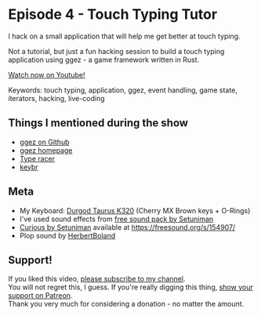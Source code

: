# Episode 4 - Touch Typing Tutor

I hack on a small application that will help me get better at touch typing.
  
Not a tutorial, but just a fun hacking session to build a touch typing application using ggez - a game framework written in Rust.
  

[Watch now on Youtube!](https://www.youtube.com/watch?v=XXXXXXXXXXX)  

Keywords: touch typing, application, ggez, event handling, game state, iterators, hacking, live-coding

## Things I mentioned during the show

* [ggez on Github](https://github.com/ggez/ggez)
* [ggez homepage](http://ggez.rs/)
* [Type racer](http://typeracer.com/)
* [keybr](http://keybr.com/)

## Meta

* My Keyboard: [Durgod Taurus K320](https://www.aliexpress.com/item/durgod-87-taurus-k320-mechanical-keyboard-using-cherry-mx-switches-pbt-doubleshot-keycaps-brown-blue-black/32845509908.html) (Cherry MX Brown keys + O-Rings)
* I've used sound effects from [free sound pack by Setuniman](https://freesound.org/people/Setuniman/packs/8199/)
* [Curious by Setuniman](https://freesound.org/people/Setuniman/sounds/154907/) available at https://freesound.org/s/154907/
* Plop sound by [HerbertBoland](https://freesound.org/people/HerbertBoland/sounds/33369/)



## Support!

If you liked this video, [please subscribe to my channel](https://www.youtube.com/channel/UCZ_EWaQZCZuGGfnuqUoHujw).  
You will not regret this, I guess.
If you're really digging this thing, [show your support on Patreon](https://www.patreon.com/hellorust).  
Thank you very much for considering a donation - no matter the amount.
